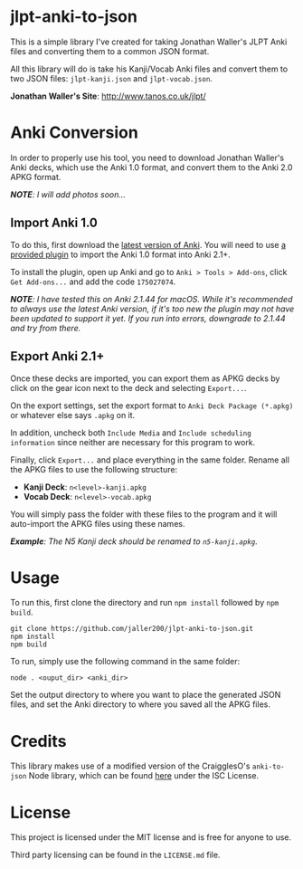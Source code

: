 # jlpt-anki-to-json
This is a simple library I've created for taking Jonathan Waller's JLPT Anki files and converting them to a common JSON format.

All this library will do is take his Kanji/Vocab Anki files and convert them to two JSON files: `jlpt-kanji.json` and `jlpt-vocab.json`.

**Jonathan Waller's Site**: http://www.tanos.co.uk/jlpt/

# Anki Conversion
In order to properly use his tool, you need to download Jonathan Waller's Anki decks, which use the Anki 1.0 format, and convert them to
the Anki 2.0 APKG format.

***NOTE**: I will add photos soon...*

## Import Anki 1.0
To do this, first download the [latest version of Anki](https://apps.ankiweb.net/). You will need to use [a provided plugin](https://ankiweb.net/shared/info/175027074) to import the Anki 1.0 format into Anki 2.1+.

To install the plugin, open up Anki and go to `Anki > Tools > Add-ons`, click `Get Add-ons...` and add the code `175027074`.

***NOTE**: I have tested this on Anki 2.1.44 for macOS. While it's recommended to always use the latest Anki version, if it's too new the plugin may not have been updated to support it yet. If you run into errors, downgrade to 2.1.44 and try from there.*

## Export Anki 2.1+
Once these decks are imported, you can export them as APKG decks by click on the gear icon next to the deck and selecting `Export...`.

On the export settings, set the export format to `Anki Deck Package (*.apkg)` or whatever else says `.apkg` on it.

In addition, uncheck both `Include Media` and `Include scheduling information` since neither are necessary for this program to work.

Finally, click `Export...` and place everything in the same folder. Rename all the APKG files to use the following structure:

* **Kanji Deck**: `n<level>-kanji.apkg`
* **Vocab Deck**: `n<level>-vocab.apkg`

You will simply pass the folder with these files to the program and it will auto-import the APKG files using these names.

***Example**: The N5 Kanji deck should be renamed to `n5-kanji.apkg`.*

# Usage
To run this, first clone the directory and run `npm install` followed by `npm build`.

    git clone https://github.com/jaller200/jlpt-anki-to-json.git
    npm install
    npm build

To run, simply use the following command in the same folder:

    node . <ouput_dir> <anki_dir>

Set the output directory to where you want to place the generated JSON files, and set the Anki directory to where you saved all the APKG files.

# Credits
This library makes use of a modified version of the CraigglesO's `anki-to-json` Node library, which can be found [here](https://github.com/CraigglesO/anki-to-json/) under the ISC License.

# License
This project is licensed under the MIT license and is free for anyone to use.

Third party licensing can be found in the `LICENSE.md` file.